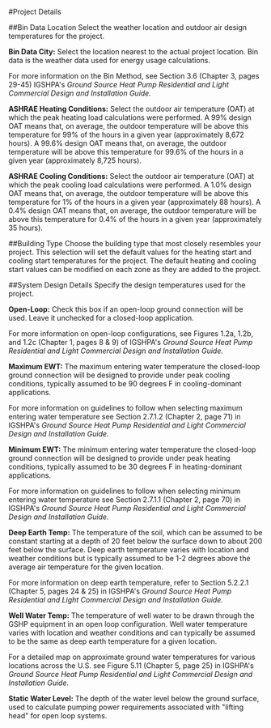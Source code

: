 #Project Details

##Bin Data Location 
Select the weather location and outdoor air design temperatures for the project. 

**Bin Data City:** Select the location nearest to the actual project location. Bin data is the weather data used for energy usage calculations. 

For more information on the Bin Method, see Section 3.6 (Chapter 3, pages 29-45) IGSHPA's *Ground Source Heat Pump Residential and Light Commercial Design and Installation Guide.* 

**ASHRAE Heating Conditions:** Select the outdoor air temperature (OAT) at which the peak heating load calculations were performed. A 99% design OAT means that, on average, the outdoor temperature will be above this temperature for 99% of the hours in a given year (approximately 8,672 hours). A 99.6% design OAT means that, on average, the outdoor temperature will be above this temperature for 99.6% of the hours in a given year (approximately 8,725 hours). 

**ASHRAE Cooling Conditions:** Select the outdoor air temperature (OAT) at which the peak cooling load calculations were performed. A 1.0% design OAT means that, on average, the outdoor temperature will be above this temperature for 1% of the hours in a given year (approximately 88 hours). A 0.4% design OAT means that, on average, the outdoor temperature will be above this temperature for 0.4% of the hours in a given year (approximately 35 hours).

##Building Type 
Choose the building type that most closely resembles your project. This selection will set the default values for the heating start and cooling start temperatures for the project. The default heating and cooling start values can be modified on each zone as they are added to the project.

##System Design Details 
Specify the design temperatures used for the project. 

**Open-Loop:** Check this box if an open-loop ground connection will be used. Leave it unchecked for a closed-loop application. 

For more information on open-loop configurations, see Figures 1.2a, 1.2b, and 1.2c (Chapter 1, pages 8 & 9) of IGSHPA's *Ground Source Heat Pump Residential and Light Commercial Design and Installation Guide.* 

**Maximum EWT:** The maximum entering water temperature the closed-loop ground connection will be designed to provide under peak cooling conditions, typically assumed to be 90 degrees F in cooling-dominant applications. 

For more information on guidelines to follow when selecting maximum entering water temperature see Section 2.7.1.2 (Chapter 2, page 71) in IGSHPA's *Ground Source Heat Pump Residential and Light Commercial Design and Installation Guide.* 

**Minimum EWT:** The minimum entering water temperature the closed-loop ground connection will be designed to provide under peak heating conditions, typically assumed to be 30 degrees F in heating-dominant applications. 

For more information on guidelines to follow when selecting minimum entering water temperature see Section 2.7.1.1 (Chapter 2, page 70) in IGSHPA's *Ground Source Heat Pump Residential and Light Commercial Design and Installation Guide.* 

**Deep Earth Temp:** The temperature of the soil, which can be assumed to be constant starting at a depth of 20 feet below the surface down to about 200 feet below the surface. Deep earth temperature varies with location and weather conditions but is typically assumed to be 1-2 degrees above the average air temperature for the given location. 

For more information on deep earth temperature, refer to Section 5.2.2.1 (Chapter 5, pages 24 & 25) in IGSHPA's *Ground Source Heat Pump Residential and Light Commercial Design and Installation Guide.*

**Well Water Temp:** The temperature of well water to be drawn through the GSHP equipment in an open loop configuration. Well water temperature varies with location and weather conditions and can typically be assumed to be the same as deep earth temperature for a given location. 

For a detailed map on approximate ground water temperatures for various locations across the U.S. see Figure 5.11 (Chapter 5, page 25) in IGSHPA's *Ground Source Heat Pump Residential and Light Commercial Design and Installation Guide.* 

**Static Water Level:** The depth of the water level below the ground surface, used to calculate pumping power requirements associated with "lifting head" for open loop systems.